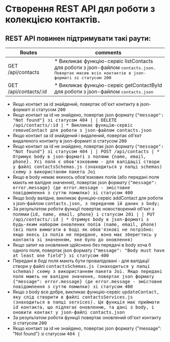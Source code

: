 # Створення REST API дял роботи з колекцією контактів.

## REST API повинен підтримувати такі раути:

| Routes                | comments                                                                                                                                  |
| --------------------- | ----------------------------------------------------------------------------------------------------------------------------------------- |
| GET /api/contacts     | * Викликає функцію-сервіс listContacts для роботи з json-файлом <kbd>contacts.json<kbd>. Повертає масив всіх контактів в json-форматі зі статусом <kbd>200<kbd> |
| GET /api/contacts/:id | * Викликає функцію-сервіс getContactById для роботи з json-файлом <kbd>contacts.json<kbd>
* Якщо контакт за id знайдений, повертає об'єкт контакту в json-форматі зі статусом <kbd>200<kbd>
* Якщо контакт за id не знайдено, повертає json формату {<kbd>"message": "Not found"<kbd>} зі статусом <kbd>404<kbd> |
| DELETE /api/contacts/:id | * Викликає функцію-сервіс removeContact для роботи з json-файлом <kbd>contacts.json<kbd>
* Якщо контакт за id знайдений і видалений, повертає об'єкт видаленого контакту в json-форматі зі статусом <kbd>200<kbd>
* Якщо контакт за id не знайдено, повертає json формату {<kbd>"message": "Not found"<kbd>} зі статусом <kbd>404<kbd> |
| POST /api/contacts | * Отримує body в json-форматі з полями <kbd>{name, email, phone}<kbd>. Усі поля є обов'язковими - для валідації створи у файлі <kbd>contactsSchemas.js<kbd> (знаходиться у папці <kbd>schemas<kbd>) схему з використаням пакета <kbd>Joi<kbd>
* Якщо в body немає якихось обов'язкових полів (або передані поля мають не валідне значення), повертає json формату {<kbd>"message": error.message<kbd>} (де <kbd>error.message<kbd> - змістовне повідомлення з суттю помилки) зі статусом <kbd>400<kbd>
* Якщо body валідне, викликає функцію-сервіс addContact для роботи з json-файлом <kbd>contacts.json<kbd>, з передачею їй даних з <kbd>body<kbd>;
* За результатом роботи функції повертає новостворений об'єкт з полями {<kbd>id, name, email, phone<kbd>} і статусом <kbd>201<kbd> |
| PUT /api/contacts/:id | * Отримує body в json-форматі з будь-яким набором оновлених полів (name, email, phone) (всі поля вимагати в боді як обов'язкові не потрібно: якщо якесь із полів не передане, воно має зберегтись у контакта зі значенням, яке було до оновлення)
* Якщо запит на оновлення здійснено без передачі в body хоча б одного поля, повертає json формату {<kbd>"message": "Body must have at least one field"<kbd>} зі статусом <kbd>400<kbd>
* Передані в боді поля мають бути провалідовані - для валідації створи у файлі <kbd>contactsSchemas.js<kbd> (знаходиться у папці <kbd>schemas<kbd>) схему з використанням пакета <kbd>Joi<kbd>. Якщо передані поля мають не валідне значення, повертає json формату {<kbd>"message": error.message<kbd>} (де <kbd>error.message<kbd> - змістовне повідомлення з суттю помилки) зі статусом <kbd>400<kbd>
* Якщо з body все добре, викликає функцію-сервіс <kbd>updateContact<kbd>, яку слід створити в файлі <kbd>contactsServices.js<kbd> (знаходиться в папці <kbd>services<kbd>). Ця функція має приймати <kbd>id<kbd> контакта, що підлягає оновленню, та дані з <kbd>body<kbd>, і оновити контакт у json-файлі <kbd>contacts.json<kbd>
* За результатом роботи функції повертає оновлений об'єкт контакту зі статусом <kbd>200<kbd>
* Якщо контакт за id не знайдено, повертає json формату {"message": "Not found"} зі статусом <kbd>404<kbd> |

